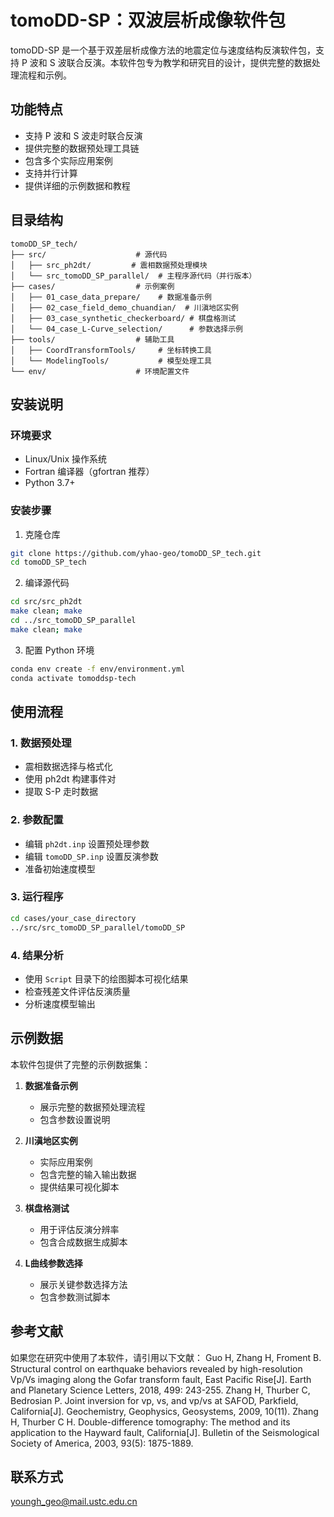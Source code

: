 # tomoDD-SP：双波层析成像软件包

tomoDD-SP 是一个基于双差层析成像方法的地震定位与速度结构反演软件包，支持 P 波和 S 波联合反演。本软件包专为教学和研究目的设计，提供完整的数据处理流程和示例。

## 功能特点

- 支持 P 波和 S 波走时联合反演
- 提供完整的数据预处理工具链
- 包含多个实际应用案例
- 支持并行计算
- 提供详细的示例数据和教程

## 目录结构

```
tomoDD_SP_tech/
├── src/                    # 源代码
│   ├── src_ph2dt/         # 震相数据预处理模块
│   └── src_tomoDD_SP_parallel/  # 主程序源代码（并行版本）
├── cases/                  # 示例案例
│   ├── 01_case_data_prepare/    # 数据准备示例
│   ├── 02_case_field_demo_chuandian/  # 川滇地区实例
│   ├── 03_case_synthetic_checkerboard/ # 棋盘格测试
│   └── 04_case_L-Curve_selection/      # 参数选择示例
├── tools/                  # 辅助工具
│   ├── CoordTransformTools/     # 坐标转换工具
│   └── ModelingTools/           # 模型处理工具
└── env/                    # 环境配置文件
```

## 安装说明

### 环境要求
- Linux/Unix 操作系统
- Fortran 编译器（gfortran 推荐）
- Python 3.7+

### 安装步骤

1. 克隆仓库
```bash
git clone https://github.com/yhao-geo/tomoDD_SP_tech.git
cd tomoDD_SP_tech
```

2. 编译源代码
```bash
cd src/src_ph2dt
make clean; make
cd ../src_tomoDD_SP_parallel
make clean; make
```

3. 配置 Python 环境
```bash
conda env create -f env/environment.yml
conda activate tomoddsp-tech
```

## 使用流程

### 1. 数据预处理
- 震相数据选择与格式化
- 使用 ph2dt 构建事件对
- 提取 S-P 走时数据

### 2. 参数配置
- 编辑 `ph2dt.inp` 设置预处理参数
- 编辑 `tomoDD_SP.inp` 设置反演参数
- 准备初始速度模型

### 3. 运行程序
```bash
cd cases/your_case_directory
../src/src_tomoDD_SP_parallel/tomoDD_SP
```

### 4. 结果分析
- 使用 `Script` 目录下的绘图脚本可视化结果
- 检查残差文件评估反演质量
- 分析速度模型输出

## 示例数据

本软件包提供了完整的示例数据集：

1. **数据准备示例**
   - 展示完整的数据预处理流程
   - 包含参数设置说明

2. **川滇地区实例**
   - 实际应用案例
   - 包含完整的输入输出数据
   - 提供结果可视化脚本

3. **棋盘格测试**
   - 用于评估反演分辨率
   - 包含合成数据生成脚本

4. **L曲线参数选择**
   - 展示关键参数选择方法
   - 包含参数测试脚本

## 参考文献

如果您在研究中使用了本软件，请引用以下文献：
Guo H, Zhang H, Froment B. Structural control on earthquake behaviors revealed by high-resolution Vp/Vs imaging along the Gofar transform fault, East Pacific Rise[J]. Earth and Planetary Science Letters, 2018, 499: 243-255.
Zhang H, Thurber C, Bedrosian P. Joint inversion for vp, vs, and vp/vs at SAFOD, Parkfield, California[J]. Geochemistry, Geophysics, Geosystems, 2009, 10(11).
Zhang H, Thurber C H. Double-difference tomography: The method and its application to the Hayward fault, California[J]. Bulletin of the Seismological Society of America, 2003, 93(5): 1875-1889.


## 联系方式

youngh_geo@mail.ustc.edu.cn
